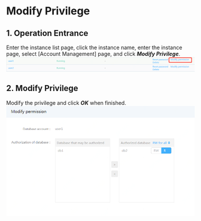 # Modify Privilege

## 1. Operation Entrance
Enter the instance list page, click the instance name, enter the instance page, select [Account Management] page, and click ***Modify Privilege***.
![Modify Privilege 1](../../../../../image/RDS/Modify-Privilege-1.png)

## 2. Modify Privilege
Modify the privilege and click ***OK*** when finished.
![Modify Privilege 2](../../../../../image/RDS/Modify-Privilege-2.png)
